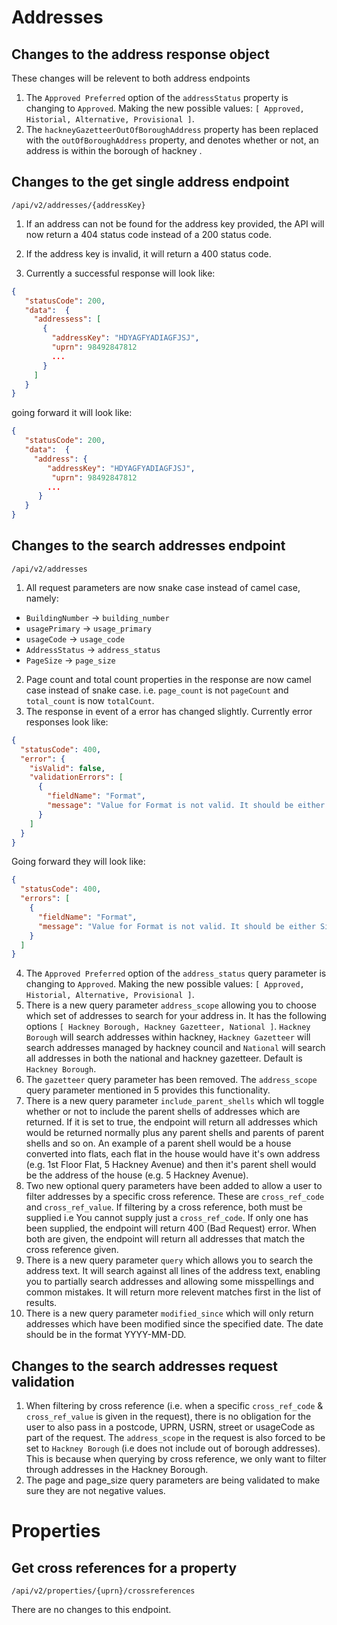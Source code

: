 # Addresses
## Changes to the address response object
These changes will be relevent to both address endpoints
1. The `Approved Preferred` option of the `addressStatus` property is changing to `Approved`. Making the new possible values:
```[ Approved, Historial, Alternative, Provisional ]```.
2. The `hackneyGazetteerOutOfBoroughAddress` property has been replaced with the `outOfBoroughAddress` property, and denotes whether or not, an address is within the borough of hackney .

## Changes to the get single address endpoint
`/api/v2/addresses/{addressKey}`

1. If an address can not be found for the address key provided, the API will now return a 404 status code instead of a 200 status code.
2. If the address key is invalid, it will return a 400 status code.

3. Currently a successful response will look like:
```json
{
   "statusCode": 200,
   "data":  {
     "addressess": [
       {
         "addressKey": "HDYAGFYADIAGFJSJ",
         "uprn": 98492847812
         ...
       }
     ]
   }
}
```
going forward it will look like:
```json
{
   "statusCode": 200,
   "data":  {
     "address": {
        "addressKey": "HDYAGFYADIAGFJSJ",
         "uprn": 98492847812
        ...
      }
   }
}
```

## Changes to the search addresses endpoint
`/api/v2/addresses`

1. All request parameters are now snake case instead of camel case, namely:
  -  `BuildingNumber` -> `building_number`
  -  `usagePrimary` -> `usage_primary`
  -  `usageCode` -> `usage_code`
  -  `AddressStatus` -> `address_status`
  -  `PageSize` -> `page_size`
2. Page count and total count properties in the response are now camel case instead of snake case. i.e. `page_count` is not `pageCount` and `total_count` is now `totalCount`.
3. The response in event of a error has changed slightly. Currently error responses look like:
```json
{
  "statusCode": 400,
  "error": {
    "isValid": false,
    "validationErrors": [
      {
        "fieldName": "Format",
        "message": "Value for Format is not valid. It should be either Simple or Detailed"
      }
    ]
  }
}
```
Going forward they will look like:
```json
{
  "statusCode": 400,
  "errors": [
    {
      "fieldName": "Format",
      "message": "Value for Format is not valid. It should be either Simple or Detailed"
    }
  ]
}
```
4. The `Approved Preferred` option of the `address_status` query parameter is changing to `Approved`. Making the new possible values:
   ```[ Approved, Historial, Alternative, Provisional ]```.
5. There is a new query parameter `address_scope` allowing you to choose which set of addresses to search for your address in. It has the following options ```[ Hackney Borough, Hackney Gazetteer, National ]```. `Hackney Borough` will search addresses within hackney, `Hackney Gazetteer` will search addresses managed by hackney council and `National` will search all addresses in both the national and hackney gazetteer. Default is `Hackney Borough`.
6. The `gazetteer` query parameter has been removed. The `address_scope` query parameter mentioned in 5 provides this functionality.
7. There is a new query parameter `include_parent_shells` which wll toggle whether or not to include the parent shells of addresses which are returned. If it is set to true, the endpoint will return all addresses which would be returned normally plus any parent shells and parents of parent shells and so on.
An example of a parent shell would be a house converted into flats, each flat in the house would have it's own address (e.g. 1st Floor Flat, 5 Hackney Avenue) and then it's parent shell would be the address of the house (e.g. 5 Hackney Avenue).
8. Two new optional query parameters have been added to allow a user to filter addresses by a specific cross reference. These are `cross_ref_code` and `cross_ref_value`. If filtering by a cross reference, both must be supplied i.e You cannot supply just a `cross_ref_code`. If only one has been supplied, the endpoint will return 400 (Bad Request) error. When both are given, the endpoint will return all addresses that match the cross reference given.
9. There is a new query parameter `query` which allows you to search the address text. It will search against all lines of the address text, enabling you to partially search addresses and allowing some misspellings and common mistakes. It will return more relevent matches first in the list of results.
10. There is a new query parameter `modified_since` which will only return addresses which have been modified since the specified date. The date should be in the format YYYY-MM-DD.

## Changes to the search addresses request validation
1. When filtering by cross reference (i.e. when a specific `cross_ref_code` & `cross_ref_value` is given in the request), there is no obligation for the user to also pass in a postcode, UPRN, USRN, street or usageCode as part of the request. The `address_scope` in the request is also forced to be set to `Hackney Borough` (i.e does not include out of borough addresses). This is because when querying by cross reference, we only want to filter through addresses in the Hackney Borough.
2. The page and page_size query parameters are being validated to make sure they are not negative values.

# Properties
## Get cross references for a property
`​/api​/v2​/properties​/{uprn}​/crossreferences`

There are no changes to this endpoint.
